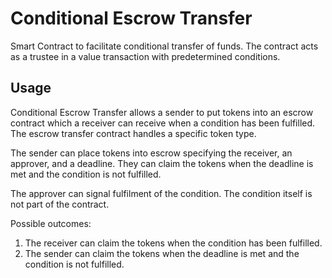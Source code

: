 # Conditional Escrow Transfer

Smart Contract to facilitate conditional transfer of funds. The contract acts as
a trustee in a value transaction with predetermined conditions.

## Usage

Conditional Escrow Transfer allows a sender to put tokens into an escrow contract which a receiver can receive when a condition has been fulfilled.
The escrow transfer contract handles a specific token type.

The sender can place tokens into escrow specifying the receiver, an approver, and a deadline. 
They can claim the tokens when the deadline is met and the condition is not fulfilled.

The approver can signal fulfilment of the condition. The condition itself is not part of the
contract.

Possible outcomes:

1. The receiver can claim the tokens when the condition has been fulfilled.
2. The sender can claim the tokens when the deadline is met and the condition is not fulfilled.
